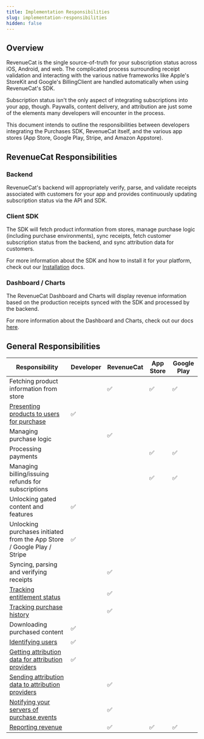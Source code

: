 ```yaml
---
title: Implementation Responsibilities
slug: implementation-responsibilities
hidden: false
---
```


## Overview

RevenueCat is the single source-of-truth for your subscription status across iOS, Android, and web. The complicated process surrounding receipt validation and interacting with the various native frameworks like Apple's StoreKit and Google's BillingClient are handled automatically when using RevenueCat's SDK.

Subscription status isn't the only aspect of integrating subscriptions into your app, though. Paywalls, content delivery, and attribution are just some of the elements many developers will encounter in the process.

This document intends to outline the responsibilities between developers integrating the Purchases SDK, RevenueCat itself, and the various app stores (App Store, Google Play, Stripe, and Amazon Appstore).

## RevenueCat Responsibilities

### Backend

RevenueCat's backend will appropriately verify, parse, and validate receipts associated with customers for your app and provides continuously updating subscription status via the API and SDK.

### Client SDK

The SDK will fetch product information from stores, manage purchase logic (including purchase environments), sync receipts, fetch customer subscription status from the backend, and sync attribution data for customers.

For more information about the SDK and how to install it for your platform, check out our [Installation](/docs/getting-started/installation) docs.

### Dashboard / Charts

The RevenueCat Dashboard and Charts will display revenue information based on the production receipts synced with the SDK and processed by the backend.

For more information about the Dashboard and Charts, check out our docs [here](/docs/dashboard-and-metrics/overview).

## General Responsibilities

| Responsibility                                                                            | Developer | RevenueCat | App Store | Google Play |
| ----------------------------------------------------------------------------------------- | --------- | ---------- | --------- | ----------- |
| Fetching product information from store                                                   |           | ✅         | ✅        | ✅          |
| [Presenting products to users for purchase](/docs/getting-started/displaying-products)    | ✅        |            |           |             |
| Managing purchase logic                                                                   |           | ✅         |           |             |
| Processing payments                                                                       |           |            | ✅        | ✅          |
| Managing billing/issuing refunds for subscriptions                                        |           |            | ✅        | ✅          |
| Unlocking gated content and features                                                      | ✅        |            |           |             |
| Unlocking purchases initiated from the App Store / Google Play / Stripe                   | ✅        |            |           |             |
| Syncing, parsing and verifying receipts                                                   |           | ✅         |           |             |
| [Tracking entitlement status](/docs/customers/customer-info)                              |           | ✅         |           |             |
| [Tracking purchase history](/docs/dashboard-and-metrics/customers-group/customer-history) |           | ✅         |           |             |
| Downloading purchased content                                                             | ✅        |            |           |             |
| [Identifying users](/docs/customers/user-ids)                                             | ✅        |            |           |             |
| [Getting attribution data for attribution providers](/docs/integrations/attribution)      | ✅        |            |           |             |
| [Sending attribution data to attribution providers](/docs/integrations/attribution)       |           | ✅         |           |             |
| [Notifying your servers of purchase events](/docs/integrations/webhooks)                  |           | ✅         |           |             |
| [Reporting revenue](/docs/dashboard-and-metrics/charts)                                   |           | ✅         | ✅        | ✅          |
